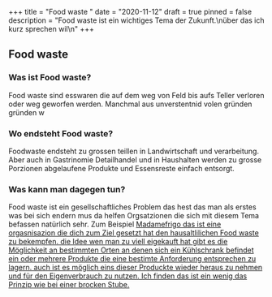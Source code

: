 +++
title = "Food waste "
date = "2020-11-12"
draft = true
pinned = false
description = "Food waste ist ein wichtiges Tema der Zukunft.\nüber das ich kurz sprechen wil\n"
+++
## Food waste

### Was ist Food waste?

Food waste sind esswaren die auf dem weg von Feld bis aufs Teller verloren oder weg  geworfen werden. Manchmal aus unverstentnid volen gründen gründen w

### Wo endsteht Food waste?

Foodwaste endsteht zu grossen teillen in Landwirtschaft und verarbeitung. Aber auch  in Gastrinomie Detailhandel und in Haushalten werden zu grosse Porzionen abgelaufene Produkte und Essensreste einfach entsorgt.

### Was kann man dagegen tun?

Food waste ist ein gesellschaftliches Problem das hest das man als erstes was bei sich endern mus da helfen Orgsatzionen die sich mit diesem Tema befassen natürlich sehr. Zum Beispiel [Madamefrigo das ist eine orgasnisazion die dich zum Ziel gesetzt hat den hausaltlilichen Food waste zu bekempfen. die Idee wen man zu viell eigekauft hat gibt es die Möglichkeit an bestimmten Orten an denen sich ein Kühlschrank befindet ein oder mehrere Produkte die eine bestimte Anforderung entsprechen zu lagern. auch ist es möglich eins dieser Produckte wieder heraus zu nehmen und für den Eigenverbrauch zu nutzen. Ich finden das ist ein wenig das Prinzip wie bei einer brocken Stube.](https://www.madamefrigo.ch/de/)